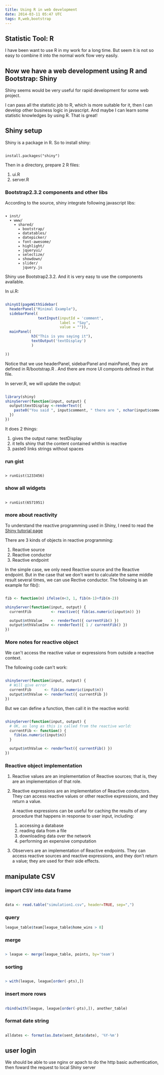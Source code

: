 ```yaml
---
title: Using R in web development
date: 2014-03-11 05:47 UTC
tags: R,web,bootstrap
---
```



## Statistic Tool: R

I have been want to use R in my work for a long time. But seem it is not so
easy to combine it into the normal work flow very easily.

## Now we have a web development using R and Bootstrap: Shiny

Shiny seems would be very useful for rapid development for some web project.

I can pass all the statistic job to R, which is more suitable for it, then
I can develop other business logic in javascript. And maybe I can learn some
statistic knowledges by using R. That is great!

## Shiny setup

Shiny is a package in R. So to install shiny:

```shell

install.packages("shiny")
```

Then in a directory, prepare 2 R files:

1. ui.R
1. server.R

### Bootstrap2.3.2 components and other libs
According to the source, shiny integrate following javascript libs:

```

▾ inst/
  ▾ www/
    ▾ shared/
      ▸ bootstrap/
      ▸ datatables/
      ▸ datepicker/
      ▸ font-awesome/
      ▸ highlight/
      ▸ jqueryui/
      ▸ selectize/
      ▸ showdown/
      ▸ slider/
        jquery.js
```

Shiny use Bootstrap2.3.2. And it is very easy to use the components available.

In ui.R:

```R

shinyUI(pageWithSidebar(
  headerPanel("Minimal Example"),
  sidebarPanel(
               textInput(inputId = 'comment',
                         label = "Say",
                         value = "")),
  mainPanel(
            h3("This is you saying it"),
            textOutput('textDisplay')
            )

))
```

Notice that we use headerPanel, sidebarPanel and mainPanel, they are defined in R/bootstrap.R . And there are more UI componts defined in that file.

In server.R, we will update the output:

```R

library(shiny)
shinyServer(function(input, output) {
  output$textDisplay <-renderText({
    paste0("You said ", input$comment, " there are ", nchar(input$comment), " characters in this.")
  })
})
```
It does 2 things:

1. gives the output name: testDisplay
1. it tells shiny that the content contained whthin is reactive
1. paste0 links strings without spaces

### run gist

```

> runGist(1233456)
```

### show all widgets

```

> runGist(6571951)
```

### more about reactivity

To understand the reactive programming used in Shiny, I need to read the [Shiny
tutorial page](http://rstudio.github.io/shiny/tutorial/#reactivity-overview)

There are 3 kinds of objects in reactive programming:

1. Reactive source
1. Reactive conductor
1. Reactive endpoint

In the simple case, we only need Reactive source and the Reactive endpoint. But
in the case that we don't want to calculate the same middle result several
times, we can use Rective conductor. The following is an example for fib():

```R

fib <- function(n) ifelse(n<3, 1, fib(n-1)+fib(n-2))

shinyServer(function(input, output) {
  currentFib         <- reactive({ fib(as.numeric(input$n)) })

  output$nthValue    <- renderText({ currentFib() })
  output$nthValueInv <- renderText({ 1 / currentFib() })
})

```

### More notes for reactive object
We can't access the reactive value or expressions from outside a reactive
context.

The following code can't work:

```R

shinyServer(function(input, output) {
  # Will give error
  currentFib      <- fib(as.numeric(input$n))
  output$nthValue <- renderText({ currentFib })
})
```

But we can define a function, then call it in the reactive world:

```R

shinyServer(function(input, output) {
  # OK, as long as this is called from the reactive world:
  currentFib <- function() {
    fib(as.numeric(input$n))
  }

  output$nthValue <- renderText({ currentFib() })
})
```

### Reactive object implementation

1. Reactive values are an implementation of Reactive sources; that is, 
 they are an implementation of that role.
1. Reactive expressions are an implementation of Reactive conductors. They can
 access reactive values or other reactive expressions, and they return a value.

    A reactive expressions can be useful for caching the results of any procedure that happens in response to user input, including:
    
    1. accessing a database
    1. reading data from a file
    1. downloading data over the network
    1. performing an expensive computation
1. Observers are an implementation of Reactive endpoints. They can access
 reactive sources and reactive expressions, and they don’t return a value;
 they are used for their side effects.
## manipulate CSV

### import CSV into data frame

```R

data <- read.table("simulation1.csv", header=TRUE, sep=",")
```

### query

```R
league_table$team[league_table$home_wins > 8]
```
### merge

```R

> league <- merge(league_table, points, by='team')
```

### sorting

```R

> with(league, league[order(-pts),])
```

### insert more rows

```R

rbind(with(league, league[order(-pts),]), another_table)
```

### format date string

```R

alldates <- format(as.Date(sent_data$date), '%Y-%m')
```
## user login

We should be able to use nginx or apach to do the http basic authentication,
then foward the request to local Shiny server
